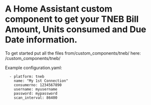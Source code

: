 # A Home Assistant custom component to get your TNEB Bill Amount, Units consumed and Due Date information.
To get started put all the files from/custom_components/tneb/ here: <config directory>/custom_components/tneb/

Example configuration.yaml:

```sensor:
  - platform: tneb
    name: "My 1st Connection"
    consumerno: 1234567890 
    username: myusername
    password: mypassword
    scan_interval: 86400
